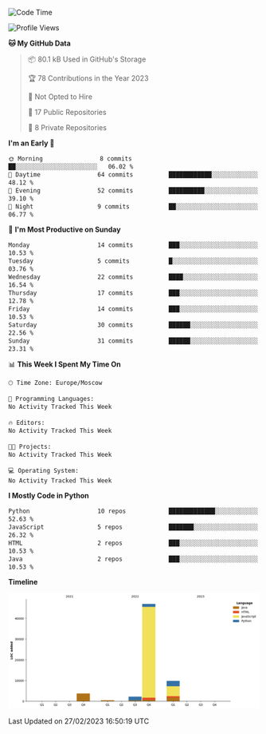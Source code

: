 <!--START_SECTION:waka-->
![Code Time](http://img.shields.io/badge/Code%20Time-33%20hrs%2023%20mins-blue)

![Profile Views](http://img.shields.io/badge/Profile%20Views-0-blue)

**🐱 My GitHub Data** 

> 📦 80.1 kB Used in GitHub's Storage 
 > 
> 🏆 78 Contributions in the Year 2023
 > 
> 🚫 Not Opted to Hire
 > 
> 📜 17 Public Repositories 
 > 
> 🔑 8 Private Repositories 
 > 
**I'm an Early 🐤** 

```text
🌞 Morning                8 commits           ██░░░░░░░░░░░░░░░░░░░░░░░   06.02 % 
🌆 Daytime                64 commits          ████████████░░░░░░░░░░░░░   48.12 % 
🌃 Evening                52 commits          ██████████░░░░░░░░░░░░░░░   39.10 % 
🌙 Night                  9 commits           ██░░░░░░░░░░░░░░░░░░░░░░░   06.77 % 
```
📅 **I'm Most Productive on Sunday** 

```text
Monday                   14 commits          ███░░░░░░░░░░░░░░░░░░░░░░   10.53 % 
Tuesday                  5 commits           █░░░░░░░░░░░░░░░░░░░░░░░░   03.76 % 
Wednesday                22 commits          ████░░░░░░░░░░░░░░░░░░░░░   16.54 % 
Thursday                 17 commits          ███░░░░░░░░░░░░░░░░░░░░░░   12.78 % 
Friday                   14 commits          ███░░░░░░░░░░░░░░░░░░░░░░   10.53 % 
Saturday                 30 commits          ██████░░░░░░░░░░░░░░░░░░░   22.56 % 
Sunday                   31 commits          ██████░░░░░░░░░░░░░░░░░░░   23.31 % 
```


📊 **This Week I Spent My Time On** 

```text
🕑︎ Time Zone: Europe/Moscow

💬 Programming Languages: 
No Activity Tracked This Week

🔥 Editors: 
No Activity Tracked This Week

🐱‍💻 Projects: 
No Activity Tracked This Week

💻 Operating System: 
No Activity Tracked This Week
```

**I Mostly Code in Python** 

```text
Python                   10 repos            █████████████░░░░░░░░░░░░   52.63 % 
JavaScript               5 repos             ███████░░░░░░░░░░░░░░░░░░   26.32 % 
HTML                     2 repos             ███░░░░░░░░░░░░░░░░░░░░░░   10.53 % 
Java                     2 repos             ███░░░░░░░░░░░░░░░░░░░░░░   10.53 % 
```



**Timeline**

![Lines of Code chart](https://raw.githubusercontent.com/Adlemex/Adlemex/main/assets/bar_graph.png)


 Last Updated on 27/02/2023 16:50:19 UTC
<!--END_SECTION:waka-->
